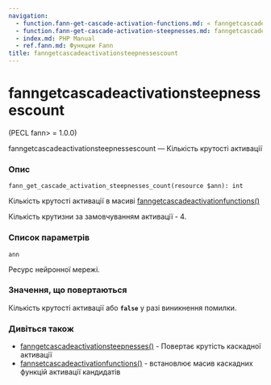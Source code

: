 ```yaml
---
navigation:
  - function.fann-get-cascade-activation-functions.md: « fanngetcascadeactivationfunctions
  - function.fann-get-cascade-activation-steepnesses.md: fanngetcascadeactivationsteepnesses »
  - index.md: PHP Manual
  - ref.fann.md: Функции Fann
title: fanngetcascadeactivationsteepnessescount
---
```

# fanngetcascadeactivationsteepnessescount

(PECL fann> = 1.0.0)

fanngetcascadeactivationsteepnessescount — Кількість крутості активації

### Опис

```methodsynopsis
fann_get_cascade_activation_steepnesses_count(resource $ann): int
```

Кількість крутості активації в масиві [fanngetcascadeactivationfunctions()](function.fann-get-cascade-activation-functions.md)

Кількість крутизни за замовчуванням активації - 4.

### Список параметрів

`ann`

Ресурс нейронної мережі.

### Значення, що повертаються

Кількість крутості активації або **`false`** у разі виникнення помилки.

### Дивіться також

-   [fanngetcascadeactivationsteepnesses()](function.fann-get-cascade-activation-steepnesses.md) - Повертає крутість каскадної активації
-   [fannsetcascadeactivationfunctions()](function.fann-set-cascade-activation-functions.md) - встановлює масив каскадних функцій активації кандидатів
